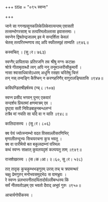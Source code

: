 +++
title = "०९५ स्वप्नः"

+++


जाने सा गगनप्रसूनकलिकेलिकेवात्यन्तम् एवासती  
तत्सम्भोगरसाश् च तत्परिमलोल्लासा इवासत्तमाः ।  
स्वप्नेन द्विषतेन्द्रजालम् इव मे सन्दर्शिता केवलं  
चेतस् तत्परिरम्भणाय तद् अपि स्फीतस्पृहं ताम्यति ॥९४६॥  


कस्यचित् । (सु।र। ७६३)  


स्वप्नैर् प्रापितायाः प्रतिरजनि तव श्रीषु मग्नः कटाक्षः  
श्रोत्रे गीतामृताब्धौ त्वग् अपि ननु तनूमञ्जरीसौकुमार्ये ।  
नासा श्वासाधिवासेऽधरम् अधुनि रसज्ञा चरितेषु चित्तं  
तन् नस् तन्वङ्गि कैश्चिन् न करणहरिणैर् वागुरालङ्घितासि ॥९४७॥  


कविपण्डितश्रीहर्षस्य (न्च् ८।१०७)  


स्वप्न प्रसीद भगवन् पुनर् एकवारं  
सन्दर्शय प्रियतमां क्षणमात्रम् एव ।  
दृष्ट्वा सती निविडबाहुनबन्धलग्नं  
तत्रैव मां नयति सा यदि वा न याति ॥९४८॥  


कालिदासस्य । (सु।र। ८०६)  


क्व पेयं ज्योत्स्नाम्भो वदत विसवल्लीसरणिभिर्  
मृणालीतन्दूभ्यः सिचयरचना कुत्र भवतु ।  
क्व वा पारीमेयो बत बकुलदाम्नां परिमलः   
कथं स्वप्नः साक्षात् कुवलयदृशं कल्पयतु ताम् ॥९४९॥  


राजशेखरस्य । (स।क।आ। २।६०, सु।र। ५२८)  


तत् तादृक् कुचकुम्भभङ्गुरम् उरस् तच् च त्रपामन्थरं  
चक्षुः प्रेमगुरुर् मनोभवसमुद्भेदः स वामभ्रुवः ।  
रे स्वप्नः प्रलभापनीतदयितादोर्वल्लीबन्धस्य किं  
सर्वं नीतवतोऽहम् एव भवतो दैवाद् अभूवं गुरुः ॥९५०॥  


आचार्यगोपीकस्य ।  


